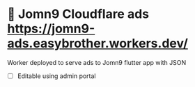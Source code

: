 # 👷 Jomn9 Cloudflare ads https://jomn9-ads.easybrother.workers.dev/

Worker deployed to serve ads to Jomn9 flutter app with JSON

- [ ] Editable using admin portal
